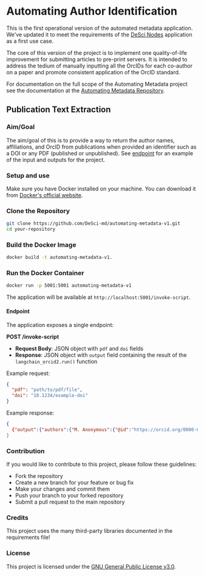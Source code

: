 # Automating Author Identification

This is the first operational version of the automated metadata application. We've updated it to meet the requirements of the [DeSci Nodes](nodes.desci.com) application as a first use case. 

The core of this version of the project is to implement one quality-of-life improvement for submitting articles to pre-print servers. It is intended to address the tedium of manually inputting all the OrcIDs for each co-author on a paper and promote consistent application of the OrcID standard.

For documentation on the full scope of the Automating Metadata project see the documentation at the [Automating Metadata Repository](https://github.com/DeSci-md/automating-metadata). 

## Publication Text Extraction
### Aim/Goal
The aim/goal of this is to provide a way to return the author names, affiliations, and OrcID from publications when provided an identifier such as a DOI or any PDF (published or unpublished). See [endpoint](#endpoint) for an example of the input and outputs for the project. 

### Setup and use

Make sure you have Docker installed on your machine. You can download it from [Docker's official website](https://www.docker.com/get-started).

### Clone the Repository

```bash
git clone https://github.com/DeSci-md/automating-metadata-v1.git
cd your-repository
```

### Build the Docker Image

```bash
docker build -t automating-metadata-v1.
```

### Run the Docker Container

```bash
docker run -p 5001:5001 automating-metadata-v1
```

The application will be available at `http://localhost:5001/invoke-script`.

#### Endpoint

The application exposes a single endpoint:

**POST /invoke-script**
- **Request Body**: JSON object with `pdf` and `doi` fields
- **Response**: JSON object with `output` field containing the result of the `langchain_orcid2.run()` function

Example request:
```json
{
  "pdf": "path/to/pdf/file",
  "doi": "10.1234/example-doi"
}
```

Example response:
```json
{
  {"output":{"authors":{"M. Anonymous":{"@id":"https://orcid.org/0000-0000-0000-0000","affiliation":"Well-known Foundation","name":"Mark Anonymous","role":"Person"}},"title":"The title of the paper is \"The Extracted Title""}}
}
```

### Contribution
If you would like to contribute to this project, please follow these guidelines:
- Fork the repository
- Create a new branch for your feature or bug fix
- Make your changes and commit them
- Push your branch to your forked repository
- Submit a pull request to the main repository

### Credits

This project uses the many third-party libraries documented in the requirements file!

### License
This project is licensed under the [GNU General Public License v3.0](https://www.gnu.org/licenses/gpl-3.0.en.html).

